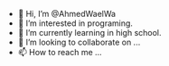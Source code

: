 - 👋 Hi, I’m @AhmedWaelWa
- 👀 I’m interested in programing. 
- 🌱 I’m currently learning in high school. 
- 💞️ I’m looking to collaborate on ...
- 📫 How to reach me ...

<!---
AhmedWaelWa/AhmedWaelWa is a ✨ special ✨ repository because its `README.md` (this file) appears on your GitHub profile.
You can click the Preview link to take a look at your changes.
--->
